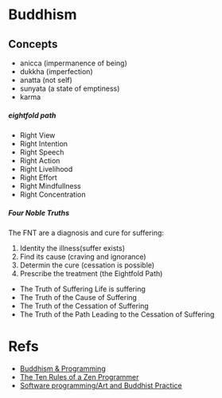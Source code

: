 # Buddhism
## Concepts
- anicca (impermanence of being)
- dukkha (imperfection)
- anatta (not self)
- sunyata (a state of emptiness)
- karma
##### eightfold path
- Right View
- Right Intention
- Right Speech
- Right Action
- Right Livelihood
- Right Effort
- Right Mindfullness
- Right Concentration

##### Four Noble Truths
The FNT are a diagnosis and cure for suffering:
1. Identity the illness(suffer exists)
2. Find its cause (craving and ignorance)
3. Determin the cure (cessation is possible)
4. Prescribe the treatment (the Eightfold Path)
- The Truth of Suffering
Life is suffering
- The Truth of the Cause of Suffering
- The Truth of the Cessation of Suffering
- The Truth of the Path Leading to the Cessation of Suffering

# Refs
- [Buddhism & Programming](https://medium.com/@worldpiece/buddhism-programming-cacaccf6d330)
- [The Ten Rules of a Zen Programmer](https://www.zenprogrammer.org/en/10-rules-of-a-zen-programmer.html)
- [Software programming/Art and Buddhist Practice](https://buddhism.stackexchange.com/questions/13416/software-programming-art-and-buddhist-practice-pursuing-creative-activity)
